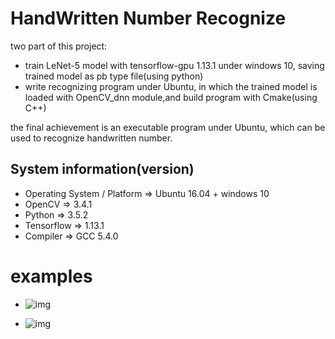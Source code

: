 # HandWritten Number Recognize

two part of this project:

- train LeNet-5 model with tensorflow-gpu 1.13.1 under windows 10, saving trained model as pb type file(using python)
- write recognizing program under Ubuntu, in which the trained model is loaded with OpenCV_dnn module,and build program with Cmake(using C++)

the final achievement is an executable program under Ubuntu, which can be used to recognize handwritten number.

## System information(version)

- Operating System / Platform => Ubuntu 16.04 + windows 10
- OpenCV => 3.4.1
- Python => 3.5.2
- Tensorflow => 1.13.1
- Compiler => GCC 5.4.0

# examples

- ![img](https://github.com/onendless/NumberRecognize/tree/master/pic/readme/target.png)

- ![img](https://github.com/onendless/NumberRecognize/tree/master/pic/readme/result.png)


